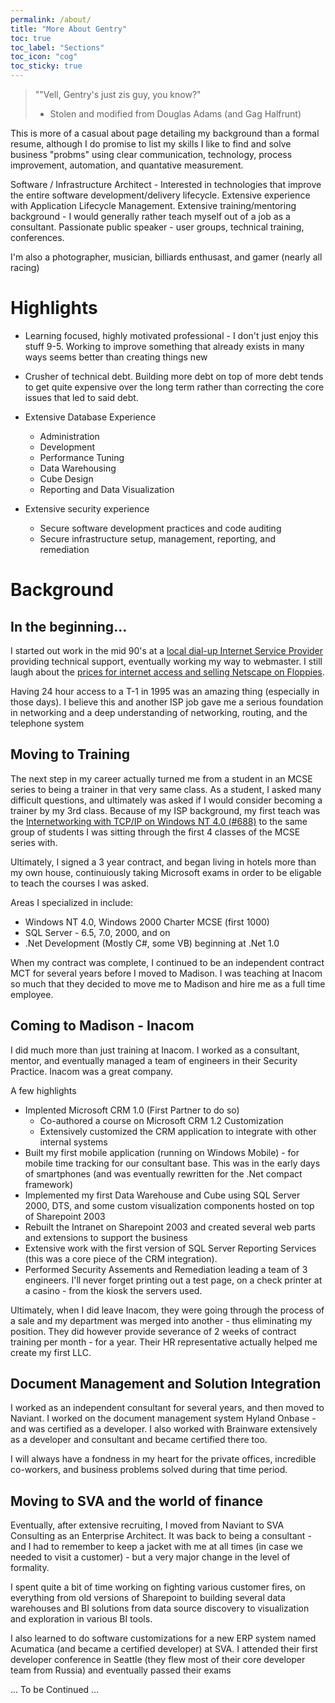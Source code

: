 ```yaml
---
permalink: /about/
title: "More About Gentry"
toc: true
toc_label: "Sections"
toc_icon: "cog"
toc_sticky: true
---
```


  > ""Vell, Gentry's just zis guy, you know?"
  > - Stolen and modified from Douglas Adams (and Gag Halfrunt)

This is more of a casual about page detailing my background than a formal
resume, although I do promise to list my skills
I like to find and solve business "probms" using clear communication,
technology, process improvement, automation, and quantative measurement.

Software / Infrastructure Architect - Interested in technologies that improve
the entire software development/delivery lifecycle. Extensive experience with
Application Lifecycle Management.  Extensive training/mentoring background - I
would generally rather teach myself out of a job as a consultant. Passionate
public speaker - user groups, technical training, conferences.

I'm also a photographer, musician, billiards enthusast, and gamer (nearly all
racing) 

# Highlights

* Learning focused, highly motivated professional - I don't just enjoy this
  stuff 9-5. Working to improve something that already exists in many ways seems
  better than creating things new

* Crusher of technical debt. Building more debt on top of more debt tends to get
  quite expensive over the long term rather than correcting the core issues that
  led to said debt.
  
* Extensive Database Experience
  * Administration
  * Development
  * Performance Tuning
  * Data Warehousing
  * Cube Design
  * Reporting and Data Visualization
  
* Extensive security experience
  * Secure software development practices and code auditing
  * Secure infrastructure setup, management, reporting, and remediation
  
  
# Background

## In the beginning...

I started out work in the mid 90's at a [local dial-up Internet Service Provider][niia]
providing technical support, eventually working my way to webmaster.  I still
laugh about the [prices for internet access and selling Netscape on
Floppies][niia2].

Having 24 hour access to a T-1 in 1995 was an amazing thing (especially in those days).  I
believe this and another ISP job gave me a serious foundation in networking and
a deep understanding of networking, routing, and the telephone system

## Moving to Training
The next step in my career actually turned me from a student in an MCSE series
to being a trainer in that very same class. As a student, I asked many difficult
questions, and ultimately was asked if I would consider becoming a trainer by my
3rd class. Because of my ISP background, my first teach was the [Internetworking
with TCP/IP on Windows NT 4.0 (#688)][Course688] to the same group of students I was sitting through the first 4
classes of the MCSE series with.

Ultimately, I signed a 3 year contract, and began living in hotels more than my
own house, continuiously taking Microsoft exams in order to be eligable to teach
the courses I was asked.

Areas I specialized in include:

- Windows NT 4.0, Windows 2000 Charter MCSE (first 1000)
- SQL Server - 6.5, 7.0, 2000, and on
- .Net Development (Mostly C#, some VB) beginning at .Net 1.0
  
When my contract was complete, I continued to be an independent contract MCT for
several years before I moved to Madison.  I was teaching at Inacom so much that
they decided to move me to Madison and hire me as a full time employee.

## Coming to Madison - Inacom 
I did much more than just training at Inacom.  I worked as a consultant, mentor,
and eventually managed a team of engineers in their Security Practice.  Inacom
was a great company.

A few highlights

* Implented Microsoft CRM 1.0 (First Partner to do so)
  * Co-authored a course on Microsoft CRM 1.2 Customization
  * Extensively customized the CRM application to integrate with other internal
    systems
* Built my first mobile application (running on Windows Mobile) - for mobile
  time tracking for our consultant base.  This was in the early days of
  smartphones (and was eventually rewritten for the .Net compact framework)
* Implemented my first Data Warehouse and Cube using SQL Server 2000, DTS, and some
  custom visualization components hosted on top of Sharepoint 2003
* Rebuilt the Intranet on Sharepoint 2003 and created several web parts and
  extensions to support the business
* Extensive work with the first version of SQL Server Reporting Services (this
  was a core piece of the CRM integration).
* Performed Security Assements and Remediation leading a team of 3 engineers.
  I'll never forget printing out a test page, on a check printer at a casino -
  from the kiosk the servers used.
  
Ultimately, when I did leave Inacom, they were going through the process of a
sale and my department was merged into another - thus eliminating my position.
They did however provide severance of 2 weeks of contract training per month -
for a year. Their HR representative actually helped me create my first LLC.

## Document Management and Solution Integration
I worked as an independent consultant for several years, and then moved to
Naviant. I worked on the document management system Hyland Onbase - and was
certified as a developer.  I also worked with Brainware extensively as a
developer and consultant and became certified there too.

I will always have a fondness in my heart for the private offices, incredible
co-workers, and business problems solved during that time period.

## Moving to SVA and the world of finance
Eventually, after extensive recruiting, I moved from Naviant to SVA Consulting
as an Enterprise Architect.  It was back to being a consultant - and I had to
remember to keep a jacket with me at all times (in case we needed to visit a
customer) - but a very major change in the level of formality.

I spent quite a bit of time working on fighting various customer fires, on
everything from old versions of Sharepoint to building several data warehouses
and BI solutions from data source discovery to visualization and exploration in
various BI tools.

I also learned to do software customizations for a new ERP system named
Acumatica (and became a certified developer) at SVA.  I attended their first
developer conference in Seattle (they flew most of their core developer team
from Russia) and eventually passed their exams

  ... To be Continued ...
  
  [Course688]: https://web.archive.org/web/19990508192019/http://www.ctclc.com/classes/Microsoft/mcse_series.htm
  [niia]: https://web.archive.org/web/19961227193938/http://niia.net/
  [niia2]: https://web.archive.org/web/19980205004309/http://www.niia.net/sales/dialup.html
  
